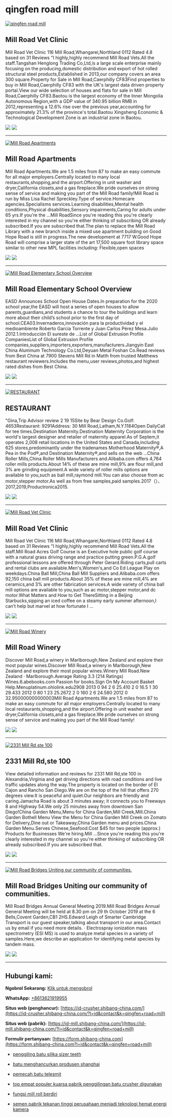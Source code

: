 # qingfen road mill

<a href="https://swt.shibang-china.com/?l=id&img&k=qingfen+road+mill" target="_blank">![qingfen road mill](http://static.shibang-china.com/all-800x300/274.jpg)</a>

## Mill Road Vet Clinic
Mill Road Vet Clinic 116 Mill Road,Whangarei,Northland 0112 Rated 4.8 based on 31 Reviews &quot;I highly,highly recommend Mill Road Vets.All the staff.Tangshan Henglong Trading Co,Ltd,is a large scale enterprise mainly focusing on the producing,domestic distribution and export of hot rolled structural steel products,Established in 2013,our company covers an area 300 square.Property for Sale in Mill Road,Caerphilly CF83Find properties to buy in Mill Road,Caerphilly CF83 with the UK's largest data driven property portal.View our wide selection of houses and flats for sale in Mill Road,Caerphilly CF83.Baotou is the largest economy of the Inner Mongolia Autonomous Region,with a GDP value of 340.95 billion RMB in 2012,representing a 12.6% rise over the previous year,accounting for approximately 21.3% of the province's total.Baotou Xingsheng Economic &amp; Technological Development Zone is an industrial zone in Baotou.


<a href="https://whatsapp.shibangsoft.com/WhatsApp.php" target="_blank" title="WhatsApp">![](http://static.shibang-china.com/icon/whatsapp.png)</a> <a href="https://swt.shibang-china.com/?l=id&icon&k=qingfen+road+mill" target="_blank">![](http://static.shibang-china.com/icon/chat-id.png)</a>

---

<a href="https://swt.shibang-china.com/?l=id&img&k=qingfen+road+mill" target="_blank">![Mill Road Apartments](http://static.shibang-china.com/all-800x300/823.jpg)</a>

## Mill Road Apartments
Mill Road Apartments.We are 1.5 miles from 87 to make an easy commute for all major employers.Centrally located to many local restaurants,shopping,and the airport.Offering in unit washer and dryer,California closets,and a gas fireplace.We pride ourselves on strong sense of service and making you part of the Mill Road family!Mill Road is run by Miss Lisa Rachel Spreckley.Type of service.Homecare agencies.Specialisms services.Learning disabilities,Mental health conditions,Physical disabilities,Sensory impairments,Caring for adults under 65 yrs.If you're the …Mill RoadSince you're reading this you're clearly interested in my channel so you're either thinking of subscribing OR already subscribed.If you are subscribed that.The plan to replace the Mill Road Library with a new branch inside a mixed use apartment building on Good Hope Road is still in progress.The new development at 7717 W.Good Hope Road will comprise a larger state of the art 17,500 square foot library space similar to other new MPL facilities including: Flexible,open spaces


<a href="https://whatsapp.shibangsoft.com/WhatsApp.php" target="_blank" title="WhatsApp">![](http://static.shibang-china.com/icon/whatsapp.png)</a> <a href="https://swt.shibang-china.com/?l=id&icon&k=qingfen+road+mill" target="_blank">![](http://static.shibang-china.com/icon/chat-id.png)</a>

---

<a href="https://swt.shibang-china.com/?l=id&img&k=qingfen+road+mill" target="_blank">![Mill Road Elementary School Overview](http://static.shibang-china.com/all-800x300/267.jpg)</a>

## Mill Road Elementary School Overview
EASD Announces School Open House Dates.In preparation for the 2020 school year,the EASD will host a series of open houses to allow parents,guardians,and students a chance to tour the buildings and learn more about their child’s school prior to the first day of school.CEA03.Invernaderos,innovaci&#243;n para la productividad y el medioambiente Roberto Garc&#237;a Torrente y Juan Carlos P&#233;rez Mesa.Julio 2012.1.Introducci&#243;n El sureste de …List of Global Extrusion Profile CompaniesList of Global Extrusion Profile companies,suppliers,importers,exporters,manufacturers.Jiangyin East China Aluminum Technology Co.Ltd,Deyuan Metal Foshan Co.Read reviews from Best China at 7900 Stevens Mill Rd in Matth from trusted Matthews restaurant reviewers.Includes the menu,user reviews,photos,and highest rated dishes from Best China.


<a href="https://whatsapp.shibangsoft.com/WhatsApp.php" target="_blank" title="WhatsApp">![](http://static.shibang-china.com/icon/whatsapp.png)</a> <a href="https://swt.shibang-china.com/?l=id&icon&k=qingfen+road+mill" target="_blank">![](http://static.shibang-china.com/icon/chat-id.png)</a>

---

<a href="https://swt.shibang-china.com/?l=id&img&k=qingfen+road+mill" target="_blank">![RESTAURANT](http://static.shibang-china.com/all-800x300/1357.jpg)</a>

## RESTAURANT
&quot;Gina,Trip Advisor review 2 19 15Site by Bear Design Co.Golf: 4653Restaurant: 9291Address: 30 Mill Road,Latham,N.Y.1184Open DailyCall for tee times.Destination Maternity.Destination Maternity Corporation is the world's largest designer and retailer of maternity apparel.As of Septem,it operates 2,008 retail locations in the United States and Canada,including 625 stores,predominantly under the tradenames Motherhood Maternity&#174;,A Pea in the Pod&#174;,and Destination Maternity&#174;,and sells on the web …China Roller Mills,China Roller Mills Manufacturers and.Alibaba.com offers 4,764 roller mills products.About 14% of these are mine mill,9% are flour mill,and 3% are grinding equipment.A wide variety of roller mills options are available to you,such as ball mill,raymond mill.You can also choose from ac motor,stepper motor.As well as from free samples,paid samples.2017（）、2017,2019,Productronica2015.


<a href="https://whatsapp.shibangsoft.com/WhatsApp.php" target="_blank" title="WhatsApp">![](http://static.shibang-china.com/icon/whatsapp.png)</a> <a href="https://swt.shibang-china.com/?l=id&icon&k=qingfen+road+mill" target="_blank">![](http://static.shibang-china.com/icon/chat-id.png)</a>

---

<a href="https://swt.shibang-china.com/?l=id&img&k=qingfen+road+mill" target="_blank">![Mill Road Vet Clinic](http://static.shibang-china.com/all-800x300/648.jpg)</a>

## Mill Road Vet Clinic
Mill Road Vet Clinic 116 Mill Road,Whangarei,Northland 0112 Rated 4.8 based on 31 Reviews &quot;I highly,highly recommend Mill Road Vets.All the staff.Mill Road Acres Golf Course is an Executive hole public golf course with a natural grass driving range and practice putting green.P.G.A.golf professional lessons are offered through Peter Gerard.Riding carts,pull carts and rental clubs are available.Men's,Women's,and Co Ed League Play on weekdays.China Ball Mill,China Ball Mill Suppliers and.Alibaba.com offers 92,150 china ball mill products.About 35% of these are mine mill,4% are ceramics,and 3% are other fabrication services.A wide variety of china ball mill options are available to you,such as ac motor,stepper motor,and dc motor.What Matters and How to Get ThereSitting in a Beijing Starbucks,sipping an iced coffee on a steamy early summer afternoon,I can’t help but marvel at how fortunate I …


<a href="https://whatsapp.shibangsoft.com/WhatsApp.php" target="_blank" title="WhatsApp">![](http://static.shibang-china.com/icon/whatsapp.png)</a> <a href="https://swt.shibang-china.com/?l=id&icon&k=qingfen+road+mill" target="_blank">![](http://static.shibang-china.com/icon/chat-id.png)</a>

---

<a href="https://swt.shibang-china.com/?l=id&img&k=qingfen+road+mill" target="_blank">![Mill Road Winery](http://static.shibang-china.com/all-800x300/622.jpg)</a>

## Mill Road Winery
Discover Mill Road,a winery in Marlborough,New Zealand and explore their most popular wines.Discover Mill Road,a winery in Marlborough,New Zealand and explore their most popular wines.Winery Mill Road.New Zealand &#183; Marlborough.Average Rating 3.3 (214 Ratings) Wines.6.abebooks.com Passion for books.Sign On My Account Basket Help.Menuplatinum.ohiolink.edu2908 2013 0 94 2 6 25.410 2 0 16.5 1 30 29.433 2012 0 80 1 23 25.2672 2 0 160 2 6 24.580 2012 0 32.950000000000003Mill Road Apartments.We are 1.5 miles from 87 to make an easy commute for all major employers.Centrally located to many local restaurants,shopping,and the airport.Offering in unit washer and dryer,California closets,and a gas fireplace.We pride ourselves on strong sense of service and making you part of the Mill Road family!


<a href="https://whatsapp.shibangsoft.com/WhatsApp.php" target="_blank" title="WhatsApp">![](http://static.shibang-china.com/icon/whatsapp.png)</a> <a href="https://swt.shibang-china.com/?l=id&icon&k=qingfen+road+mill" target="_blank">![](http://static.shibang-china.com/icon/chat-id.png)</a>

---

<a href="https://swt.shibang-china.com/?l=id&img&k=qingfen+road+mill" target="_blank">![2331 Mill Rd,ste 100](http://static.shibang-china.com/all-800x300/669.jpg)</a>

## 2331 Mill Rd,ste 100
View detailed information and reviews for 2331 Mill Rd,ste 100 in Alexandria,Virginia and get driving directions with road conditions and live traffic updates along the way.The property is located on the border of El Cajon and Rancho San Diego.We are on the top of the hill that offers 270 degrees view.It is peaceful and quiet.Our neighbors are friendly and caring.Jamacha Road is about 3 minutes away; it connects you to Freeways 8 and Highway 54.We only 25 minutes away from downtown San Diego!China Garden Menu,Menu for China Garden,Mill Creek,Mill.China Garden Bothell Menu View the Menu for China Garden Mill Creek on Zomato for Delivery,Dine out or Takeaway,China Garden menu and prices.China Garden Menu.Serves Chinese,Seafood.Cost $45 for two people (approx.) Products for Businesses We're hiring.Mill …Since you're reading this you're clearly interested in my channel so you're either thinking of subscribing OR already subscribed.If you are subscribed that.


<a href="https://whatsapp.shibangsoft.com/WhatsApp.php" target="_blank" title="WhatsApp">![](http://static.shibang-china.com/icon/whatsapp.png)</a> <a href="https://swt.shibang-china.com/?l=id&icon&k=qingfen+road+mill" target="_blank">![](http://static.shibang-china.com/icon/chat-id.png)</a>

---

<a href="https://swt.shibang-china.com/?l=id&img&k=qingfen+road+mill" target="_blank">![Mill Road Bridges Uniting our community of communities.](http://static.shibang-china.com/all-800x300/409.jpg)</a>

## Mill Road Bridges Uniting our community of communities.
Mill Road Bridges Annual General Meeting 2019.Mill Road Bridges Annual General Meeting will be held at 8.30 pm on 29 th October 2019 at the 6 Bells,Covent Garden,CB1 2HS.Edward Leigh of Smarter Cambridge Transport is our guest speaker,talking about transport in our area.Contact us by email if you need more details.&nbsp;&#0183;&#32;Electrospray ionization mass spectrometry (ESI MS) is used to analyze metal species in a variety of samples.Here,we describe an application for identifying metal species by tandem mass.

<a href="https://whatsapp.shibangsoft.com/WhatsApp.php" target="_blank" title="WhatsApp">![](http://static.shibang-china.com/icon/whatsapp.png)</a> <a href="https://swt.shibang-china.com/?l=id&icon&k=qingfen+road+mill" target="_blank">![](http://static.shibang-china.com/icon/chat-id.png)</a>

---
## Hubungi kami:

**Ngobrol Sekarang:** [Klik untuk mengobrol](https://swt.shibang-china.com?l=id&contact&k=qingfen+road+mill)

**WhatsApp:**  [+8613621919955](https://whatsapp.shibangsoft.com/WhatsApp.php)

**Situs web (penghancur):** [https://id-crusher.shibang-china.com/](https://id-crusher.shibang-china.com/?l=id&contact&k=qingfen+road+mill)

**Situs web (pabrik):** [https://id-mill.shibang-china.com/](https://id-mill.shibang-china.com/?l=id&contact&k=qingfen+road+mill)

**Formulir pertanyaan:** [https://form.shibang-china.com](https://form.shibang-china.com?l=id&contact&k=qingfen+road+mill)

* [penggiling batu silika sizer teeth](../42/penggiling%20batu%20silika%20sizer%20teeth.md)

* [batu menghancurkan produsen shanghai](../43/batu%20menghancurkan%20produsen%20shanghai.md)

* [pemecah batu telesmit](../48/pemecah%20batu%20telesmit.md)

* [top empat populer kuarsa pabrik penggilingan batu crusher digunakan](../49/top%20empat%20populer%20kuarsa%20pabrik%20penggilingan%20batu%20crusher%20digunakan.md)

* [fungsi mill roll berdiri](../48/fungsi%20mill%20roll%20berdiri.md)

* [semen pabrik tekanan tinggi perusahaan menjadi teknologi hemat energi kamera](../49/semen%20pabrik%20tekanan%20tinggi%20perusahaan%20menjadi%20teknologi%20hemat%20energi%20kamera.md)